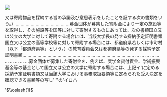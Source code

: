![](https://www.nta.go.jp/tmp/75bfdcfa-57de-4123-80c7-84013230ab0b/images/41e8e9522caa5532f0783bdae73cc274b7856186986e21be1b549c6d475d2ee4.jpg)

又は寄附物品を採納する旨の承諾及び意思表示をしたことを証する次の書類をいう。）… … … … … … … … … … …募金団体が募集した寄附金により一定の施設等を取得し、その施設等を国等に対して寄附するものにあっては、次の書類国立又は公立の大学に対して寄附する場合には、当該大学長の発する採納予定証明書類国立又は公立の高等学校等に対して寄附する場合には、都道府県若しくは市町村（以下「都道府県等」という。）の教育委員会又は都道府県等の発する採納予定証明書類… … … … … … … … … … …… … … … … … … … … … …… … … … … … … … … … …募金団体が募集した寄附金を、例えば、奨学金貸付資金、学術振興基金等の基金として国立又は公立の大学に寄附する場合には、上記イ'に定める採納予定証明書類又は当該大学における事務取扱要領等に定められた受入決定を確認できる書類等の写し''''の'イロハ

'$\\oslash(1)$
